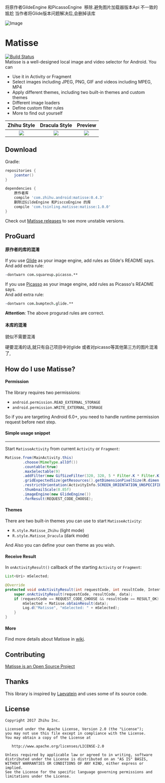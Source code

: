 将原作者GildeEngine 和PicassoEngine  移除.避免图片加载器版本Api 不一致的尴尬
当作者将Glide版本问题解决后,会删掉该库

![Image](/image/banner.png)

# Matisse
[![Build Status](https://travis-ci.org/zhihu/Matisse.svg)](https://travis-ci.org/zhihu/Matisse)  
Matisse is a well-designed local image and video selector for Android. You can  
- Use it in Activity or Fragment
- Select images including JPEG, PNG, GIF and videos including MPEG, MP4 
- Apply different themes, including two built-in themes and custom themes
- Different image loaders
- Define custom filter rules
- More to find out yourself

| Zhihu Style                    | Dracula Style                     | Preview                          |
|:------------------------------:|:---------------------------------:|:--------------------------------:|
|![](image/screenshot_zhihu.png) | ![](image/screenshot_dracula.png) | ![](image/screenshot_preview.png)|

## Download
Gradle:

```groovy
repositories {
    jcenter()
}

dependencies {
    原作者库
    compile 'com.zhihu.android:matisse:0.4.3'
    删除过GildeEngine 和PisccoEngine 的库
    compile 'com.tsinling.matisse:matisse:1.0.0'
}
```

Check out [Matisse releases](https://github.com/zhihu/Matisse/releases) to see more unstable versions.

## ProGuard
####  原作者的库的混淆

If you use [Glide](https://github.com/bumptech/glide) as your image engine, add rules as Glide's README says.  
And add extra rule:
```pro
-dontwarn com.squareup.picasso.**
```

If you use [Picasso](https://github.com/square/picasso) as your image engine, add rules as Picasso's README says.  
And add extra rule:
```pro
-dontwarn com.bumptech.glide.**
```
**Attention**: The above progurad rules are correct.

#### 本库的混淆
貌似不需要混淆

硬要混淆的话,就只有自己项目中对glide 或者对picasso等其他第三方的图片混淆了,

## How do I use Matisse?
#### Permission
The library requires two permissions:
- `android.permission.READ_EXTERNAL_STORAGE`
- `android.permission.WRITE_EXTERNAL_STORAGE`

So if you are targeting Android 6.0+, you need to handle runtime permission request before next step.

#### Simple usage snippet
------
Start `MatisseActivity` from current `Activity` or `Fragment`:

```java
Matisse.from(MainActivity.this)
        .choose(MimeType.allOf())
        .countable(true)
        .maxSelectable(9)
        .addFilter(new GifSizeFilter(320, 320, 5 * Filter.K * Filter.K))
        .gridExpectedSize(getResources().getDimensionPixelSize(R.dimen.grid_expected_size))
        .restrictOrientation(ActivityInfo.SCREEN_ORIENTATION_UNSPECIFIED)
        .thumbnailScale(0.85f)
        .imageEngine(new GlideEngine())
        .forResult(REQUEST_CODE_CHOOSE);
```
 
#### Themes
There are two built-in themes you can use to start `MatisseActivity`:
- `R.style.Matisse_Zhihu` (light mode)
- `R.style.Matisse_Dracula` (dark mode)  

And Also you can define your own theme as you wish.

#### Receive Result
In `onActivityResult()` callback of the starting `Activity` or `Fragment`:

```java
List<Uri> mSelected;

@Override
protected void onActivityResult(int requestCode, int resultCode, Intent data) {
    super.onActivityResult(requestCode, resultCode, data);
    if (requestCode == REQUEST_CODE_CHOOSE && resultCode == RESULT_OK) {
        mSelected = Matisse.obtainResult(data);
        Log.d("Matisse", "mSelected: " + mSelected);
    }
}
```

#### More
Find more details about Matisse in [wiki](https://github.com/zhihu/Matisse/wiki).

## Contributing
[Matisse is an Open Source Project](https://github.com/zhihu/Matisse/blob/master/CONTRIBUTING.md)

## Thanks
This library is inspired by [Laevatein](https://github.com/nohana/Laevatein) and uses some of its source code.

## License

    Copyright 2017 Zhihu Inc.

    Licensed under the Apache License, Version 2.0 (the "License");
    you may not use this file except in compliance with the License.
    You may obtain a copy of the License at

       http://www.apache.org/licenses/LICENSE-2.0

    Unless required by applicable law or agreed to in writing, software
    distributed under the License is distributed on an "AS IS" BASIS,
    WITHOUT WARRANTIES OR CONDITIONS OF ANY KIND, either express or implied.
    See the License for the specific language governing permissions and
    limitations under the License.
